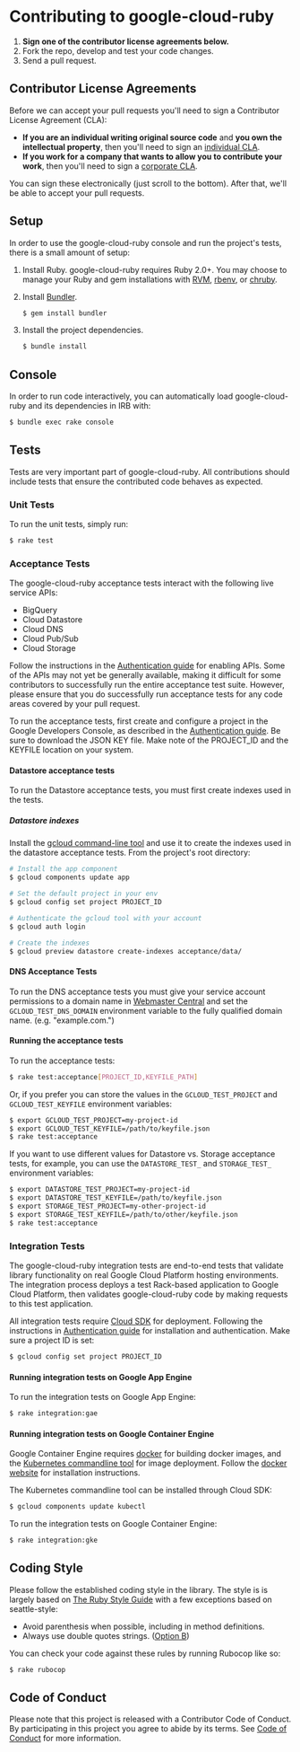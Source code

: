 # Contributing to google-cloud-ruby

1. **Sign one of the contributor license agreements below.**
2. Fork the repo, develop and test your code changes.
3. Send a pull request.

## Contributor License Agreements

Before we can accept your pull requests you'll need to sign a Contributor License Agreement (CLA):

- **If you are an individual writing original source code** and **you own the intellectual property**, then you'll need to sign an [individual CLA](https://developers.google.com/open-source/cla/individual).
- **If you work for a company that wants to allow you to contribute your work**, then you'll need to sign a [corporate CLA](https://developers.google.com/open-source/cla/corporate).

You can sign these electronically (just scroll to the bottom). After that, we'll be able to accept your pull requests.

## Setup

In order to use the google-cloud-ruby console and run the project's tests, there is a
small amount of setup:

1. Install Ruby.
    google-cloud-ruby requires Ruby 2.0+. You may choose to manage your Ruby and gem installations with [RVM](https://rvm.io/), [rbenv](https://github.com/rbenv/rbenv), or [chruby](https://github.com/postmodern/chruby).

2. Install [Bundler](http://bundler.io/).

    ```sh
    $ gem install bundler
    ```

3. Install the project dependencies.

    ```sh
    $ bundle install
    ```

## Console

In order to run code interactively, you can automatically load google-cloud-ruby and
its dependencies in IRB with:

```sh
$ bundle exec rake console
```

## Tests

Tests are very important part of google-cloud-ruby. All contributions should include tests that ensure the contributed code behaves as expected.

### Unit Tests

To run the unit tests, simply run:

``` sh
$ rake test
```

### Acceptance Tests

The google-cloud-ruby acceptance tests interact with the following live service APIs:

* BigQuery
* Cloud Datastore
* Cloud DNS
* Cloud Pub/Sub
* Cloud Storage

Follow the instructions in the [Authentication guide](AUTHENTICATION.md) for enabling APIs. Some of the APIs may not yet be generally available, making it difficult for some contributors to successfully run the entire acceptance test suite. However, please ensure that you do successfully run acceptance tests for any code areas covered by your pull request.

To run the acceptance tests, first create and configure a project in the Google Developers Console, as described in the [Authentication guide](AUTHENTICATION.md). Be sure to download the JSON KEY file. Make note of the PROJECT_ID and the KEYFILE location on your system.


#### Datastore acceptance tests

To run the Datastore acceptance tests, you must first create indexes used in the tests.

##### Datastore indexes

Install the [gcloud command-line tool](https://developers.google.com/cloud/sdk/gcloud/) and use it to create the indexes used in the datastore acceptance tests. From the project's root directory:

``` sh
# Install the app component
$ gcloud components update app

# Set the default project in your env
$ gcloud config set project PROJECT_ID

# Authenticate the gcloud tool with your account
$ gcloud auth login

# Create the indexes
$ gcloud preview datastore create-indexes acceptance/data/
```

#### DNS Acceptance Tests

To run the DNS acceptance tests you must give your service account permissions to a domain name in [Webmaster Central](https://www.google.com/webmasters/verification) and set the `GCLOUD_TEST_DNS_DOMAIN` environment variable to the fully qualified domain name. (e.g. "example.com.")

#### Running the acceptance tests

To run the acceptance tests:

``` sh
$ rake test:acceptance[PROJECT_ID,KEYFILE_PATH]
```

Or, if you prefer you can store the values in the `GCLOUD_TEST_PROJECT` and `GCLOUD_TEST_KEYFILE` environment variables:

``` sh
$ export GCLOUD_TEST_PROJECT=my-project-id
$ export GCLOUD_TEST_KEYFILE=/path/to/keyfile.json
$ rake test:acceptance
```

If you want to use different values for Datastore vs. Storage acceptance tests, for example, you can use the `DATASTORE_TEST_` and `STORAGE_TEST_` environment variables:

``` sh
$ export DATASTORE_TEST_PROJECT=my-project-id
$ export DATASTORE_TEST_KEYFILE=/path/to/keyfile.json
$ export STORAGE_TEST_PROJECT=my-other-project-id
$ export STORAGE_TEST_KEYFILE=/path/to/other/keyfile.json
$ rake test:acceptance
```

### Integration Tests

The google-cloud-ruby integration tests are end-to-end tests that validate library functionality on real Google Cloud Platform hosting environments. The integration process deploys a test Rack-based application to Google Cloud Platform, then validates google-cloud-ruby code by making requests to this test application.

All integration tests require [Cloud SDK](https://cloud.google.com/sdk/) for deployment. Following the instructions in [Authentication guide](AUTHENTICATION.md) for installation and authentication. Make sure a project ID is set:
```sh
$ gcloud config set project PROJECT_ID
```

#### Running integration tests on Google App Engine 

To run the integration tests on Google App Engine:
```sh
$ rake integration:gae
```

#### Running integration tests on Google Container Engine 

Google Container Engine requires [docker](https://www.docker.com/) for building docker images, and the [Kubernetes commandline tool](http://kubernetes.io/docs/user-guide/kubectl-overview/) for image deployment. Follow the [docker website](https://www.docker.com/products/docker) for installation instructions.

The Kubernetes commandline tool can be installed through Cloud SDK:
```sh
$ gcloud components update kubectl
```
To run the integration tests on Google Container Engine:
```sh
$ rake integration:gke
```

## Coding Style

Please follow the established coding style in the library. The style is is largely based on [The Ruby Style Guide](https://github.com/bbatsov/ruby-style-guide) with a few exceptions based on seattle-style:

* Avoid parenthesis when possible, including in method definitions.
* Always use double quotes strings. ([Option B](https://github.com/bbatsov/ruby-style-guide#strings))

You can check your code against these rules by running Rubocop like so:

```sh
$ rake rubocop
```

## Code of Conduct

Please note that this project is released with a Contributor Code of Conduct. By participating in this project you agree to abide by its terms. See [Code of Conduct](CODE_OF_CONDUCT.md) for more information.

